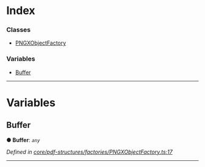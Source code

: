 

# Index

### Classes

* [PNGXObjectFactory](../classes/_core_pdf_structures_factories_pngxobjectfactory_.pngxobjectfactory.md)

### Variables

* [Buffer](_core_pdf_structures_factories_pngxobjectfactory_.md#buffer)

---

# Variables

<a id="buffer"></a>

##  Buffer

**● Buffer**: *`any`*

*Defined in [core/pdf-structures/factories/PNGXObjectFactory.ts:17](https://github.com/Hopding/pdf-lib/blob/fbaf7a9/src/core/pdf-structures/factories/PNGXObjectFactory.ts#L17)*

___

